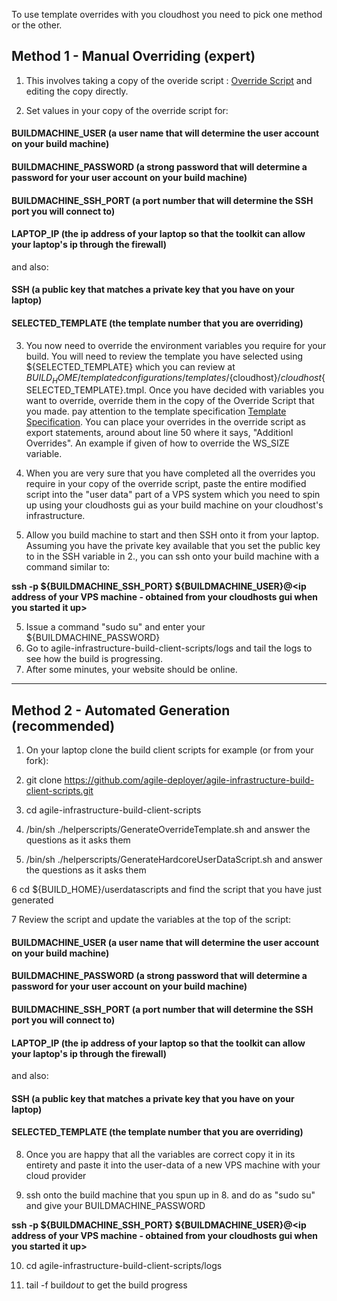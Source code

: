 To use template overrides with you cloudhost you need to pick one method or the other.

## Method 1 - Manual Overriding (expert)

1. This involves taking a copy of the overide script : [Override Script](https://github.com/agile-deployer/agile-infrastructure-build-client-scripts/blob/master/templatedconfigurations/templateoverrides/OverrideScript.sh)  and editing the copy directly.

2. Set values in your copy of the override script for:

#### BUILDMACHINE_USER  (a user name that will determine the user account on your build machine)
#### BUILDMACHINE_PASSWORD  (a strong password that will determine a password for your user account on your build machine)
#### BUILDMACHINE_SSH_PORT  (a port number that will determine the SSH port you will connect to)
#### LAPTOP_IP    (the ip address of your laptop so that the toolkit can allow your laptop's ip through the firewall)

and also:  

#### SSH  (a public key that matches a private key that you have on your laptop)
#### SELECTED_TEMPLATE  (the template number that you are overriding) 

3. You now need to override the environment variables you require for your build. You will need to review the template you have selected using ${SELECTED_TEMPLATE} which you can review at ${BUILD_HOME}/templatedconfigurations/templates/${cloudhost}/${cloudhost}${SELECTED_TEMPLATE}.tmpl. Once you have decided with variables you want to override, override them in the copy of the Override Script that you made. pay attention to the template specification [Template Specification](https://github.com/agile-deployer/agile-infrastructure-build-client-scripts/blob/master/templatedconfigurations/specification.md). You can place your overrides in the override script as export statements, around about line 50 where it says, "Additionl Overrides". An example if given of how to override the WS_SIZE variable. 

4. When you are very sure that you have completed all the overrides you require in your copy of the override script, paste the entire modified script into the "user data" part of a VPS system which you need to  spin up using your cloudhosts gui as your build machine on your cloudhost's infrastructure.

5. Allow you build machine to start and then SSH onto it from your laptop. Assuming you have the private key available that you set the public key to in the SSH variable in 2., you can ssh onto your build machine with a command similar to:

**ssh -p ${BUILDMACHINE_SSH_PORT} ${BUILDMACHINE_USER}@<ip address of your VPS machine - obtained from your cloudhosts gui when you started it up>**

5. Issue a command "sudo su" and enter your ${BUILDMACHINE_PASSWORD}
5. Go to agile-infrastructure-build-client-scripts/logs and tail the logs to see how the build is progressing. 
6. After some minutes, your website should be online.
  
  -----------------------------------

## Method 2 - Automated Generation (recommended)

1. On your laptop clone the build client scripts for example (or from your fork):

2. git clone https://github.com/agile-deployer/agile-infrastructure-build-client-scripts.git

3. cd agile-infrastructure-build-client-scripts

4. /bin/sh ./helperscripts/GenerateOverrideTemplate.sh and answer the questions as it asks them

5. /bin/sh ./helperscripts/GenerateHardcoreUserDataScript.sh and answer the questions as it asks them

6 cd ${BUILD_HOME}/userdatascripts and find the script that you have just generated

7 Review the script and update the variables at the top of the script:

#### BUILDMACHINE_USER  (a user name that will determine the user account on your build machine)
#### BUILDMACHINE_PASSWORD  (a strong password that will determine a password for your user account on your build machine)
#### BUILDMACHINE_SSH_PORT  (a port number that will determine the SSH port you will connect to)
#### LAPTOP_IP    (the ip address of your laptop so that the toolkit can allow your laptop's ip through the firewall)

and also:  

#### SSH  (a public key that matches a private key that you have on your laptop)
#### SELECTED_TEMPLATE  (the template number that you are overriding) 

8. Once you are happy that all the variables are correct copy it in its entirety and paste it into the user-data of a new VPS machine with your cloud provider

9. ssh onto the build machine that you spun up in 8. and do as "sudo su" and give your BUILDMACHINE_PASSWORD
  
 **ssh -p ${BUILDMACHINE_SSH_PORT} ${BUILDMACHINE_USER}@<ip address of your VPS machine - obtained from your cloudhosts gui when you started it up>**


10. cd agile-infrastructure-build-client-scripts/logs

11. tail -f build*out* to get the build progress
